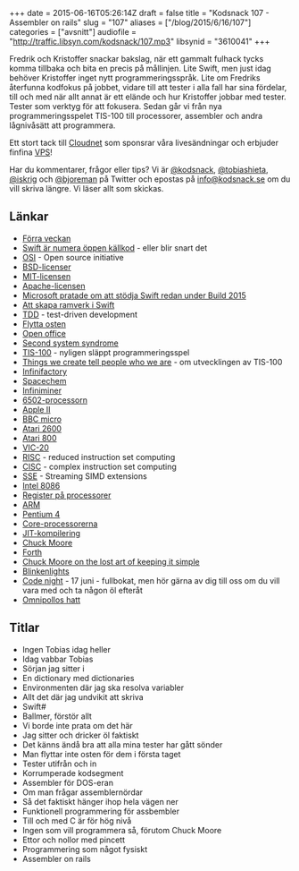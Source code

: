 +++
date = 2015-06-16T05:26:14Z
draft = false
title = "Kodsnack 107 - Assembler on rails"
slug = "107"
aliases = ["/blog/2015/6/16/107"]
categories = ["avsnitt"]
audiofile = "http://traffic.libsyn.com/kodsnack/107.mp3"
libsynid = "3610041"
+++

Fredrik och Kristoffer snackar bakslag, när ett gammalt fulhack tycks komma tillbaka och bita en precis på mållinjen. Lite Swift, men just idag behöver Kristoffer inget nytt programmeringsspråk. Lite om Fredriks återfunna kodfokus på jobbet, vidare till att tester i alla fall har sina fördelar, till och med när allt annat är ett elände och hur Kristoffer jobbar med tester. Tester som verktyg för att fokusera. Sedan går vi från nya programmeringsspelet TIS-100 till processorer, assembler och andra lågnivåsätt att programmera.

Ett stort tack till [Cloudnet](http://www.cloudnet.se) som sponsrar våra livesändningar och erbjuder finfina  [VPS](http://en.wikipedia.org/wiki/Virtual_private_server)!

Har du kommentarer, frågor eller tips? Vi är [@kodsnack](https://www.twitter.com/kodsnack), [@tobiashieta](https://www.twitter.com/tobiashieta), [@iskrig](https://www.twitter.com/iskrig) och [@bjoreman](https://www.twitter.com/bjoreman) på Twitter och epostas på [info@kodsnack.se](mailto:info@kodsnack.se) om du vill skriva längre. Vi läser allt som skickas.

## Länkar ##
* [Förra veckan](http://kodsnack.se/106/)
* [Swift är numera öppen källkod](https://developer.apple.com/swift/blog/?id=29) - eller blir snart det
* [OSI](https://en.wikipedia.org/wiki/Open_Source_Initiative) - Open source initiative
* [BSD-licenser](https://en.wikipedia.org/wiki/BSD_licenses)
* [MIT-licensen](https://en.wikipedia.org/wiki/MIT_License)
* [Apache-licensen](https://en.wikipedia.org/wiki/Apache_License)
* [Microsoft pratade om att stödja Swift redan under Build 2015](http://www.windowscentral.com/microsoft-also-working-towards-swift-compiler-ios-developers-come-windows-10)
* [Att skapa ramverk i Swift](http://www.swift-studies.com/blog/2014/6/30/creating-a-pure-swift-framework-for-both-ios-and-mac)
* [TDD](https://en.wikipedia.org/wiki/Test-driven_development) - test-driven development
* [Flytta osten](https://en.wikipedia.org/wiki/Who_Moved_My_Cheese%3F)
* [Open office](https://en.wikipedia.org/wiki/Apache_OpenOffice)
* [Second system syndrome](https://en.wikipedia.org/wiki/The_Mythical_Man-Month#The_second-system_effect)
* [TIS-100](http://www.zachtronics.com/tis-100/) - nyligen släppt programmeringsspel
* [Things we create tell people who we are](http://gamasutra.com/view/news/244969/Things_we_create_tell_people_who_we_are_Designing_Zachtronics_TIS100.php) - om utvecklingen av TIS-100
* [Infinifactory](http://www.zachtronics.com/infinifactory/)
* [Spacechem](http://www.zachtronics.com/spacechem/)
* [Infiniminer](http://www.zachtronics.com/infiniminer/)
* [6502-processorn](https://en.wikipedia.org/wiki/MOS_Technology_6502)
* [Apple II](https://en.wikipedia.org/wiki/Apple_II)
* [BBC micro](https://en.wikipedia.org/wiki/BBC_Micro)
* [Atari 2600](https://en.wikipedia.org/wiki/Atari_2600)
* [Atari 800](https://en.wikipedia.org/wiki/Atari_8-bit_family)
* [VIC-20](https://en.wikipedia.org/wiki/Commodore_VIC-20)
* [RISC](https://en.wikipedia.org/wiki/Reduced_instruction_set_computing) - reduced instruction set computing
* [CISC](https://en.wikipedia.org/wiki/Complex_instruction_set_computing) - complex instruction set computing
* [SSE](https://en.wikipedia.org/wiki/Streaming_SIMD_Extensions) - Streaming SIMD extensions
* [Intel 8086](https://en.wikipedia.org/wiki/Intel_8086)
* [Register på processorer](https://en.wikipedia.org/wiki/Processor_register)
* [ARM](https://en.wikipedia.org/wiki/ARM_architecture)
* [Pentium 4](https://en.wikipedia.org/wiki/Pentium_4)
* [Core-processorerna](https://en.wikipedia.org/wiki/Intel_Core)
* [JIT-kompilering](https://en.wikipedia.org/wiki/Just-in-time_compilation)
* [Chuck Moore](http://en.wikipedia.org/wiki/Charles_H._Moore)
* [Forth](http://en.wikipedia.org/wiki/Forth_%28programming_language%29)
* [Chuck Moore on the lost art of keeping it simple](https://www.simple-talk.com/opinion/geek-of-the-week/chuck-moore-on-the-lost-art-of-keeping-it-simple/)
* [Blinkenlights](http://en.wikipedia.org/wiki/Blinkenlights)
* [Code night](http://event.computersweden.se/codenight2/) - 17 juni - fullbokat, men hör gärna av dig till oss om du vill vara med och ta någon öl efteråt
* [Omnipollos hatt](http://www.omnipolloshatt.com/)

## Titlar ##
* Ingen Tobias idag heller
* Idag vabbar Tobias
* Sörjan jag sitter i
* En dictionary med dictionaries
* Environmenten där jag ska resolva variabler
* Allt det där jag undvikit att skriva
* Swift#
* Ballmer, förstör allt
* Vi borde inte prata om det här
* Jag sitter och dricker öl faktiskt
* Det känns ändå bra att alla mina tester har gått sönder
* Man flyttar inte osten för dem i första taget
* Tester utifrån och in
* Korrumperade kodsegment
* Assembler för DOS-eran
* Om man frågar assemblernördar
* Så det faktiskt hänger ihop hela vägen ner
* Funktionell programmering för assbembler
* Till och med C är för hög nivå
* Ingen som vill programmera så, förutom Chuck Moore
* Ettor och nollor med pincett
* Programmering som något fysiskt
* Assembler on rails